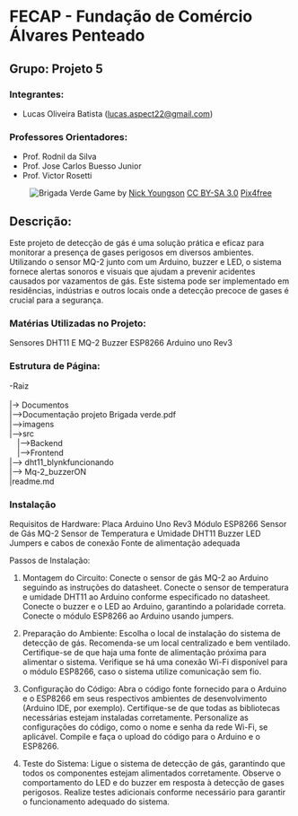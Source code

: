 #  FECAP - Fundação de Comércio Álvares Penteado

## Grupo: Projeto 5

### Integrantes:
- Lucas Oliveira Batista (lucas.aspect22@gmail.com)

### Professores Orientadores:
- Prof. Rodnil da Silva
- Prof. Jose Carlos Buesso Junior
- Prof. Victor Rosetti

<p align="center">
<img src="file:///C:/Users/24025815/Downloads/3fcf6b1e-f0d9-4e78-b980-0cfc32b8e1d5.jfif" alt="Brigada Verde" border="0">
  Game by <a href="http://www.nyphotographic.com/">Nick Youngson</a> <a rel="license" href="https://creativecommons.org/licenses/by-sa/3.0/">CC BY-SA 3.0</a> <a href="http://pix4free.org/">Pix4free</a>
</p>


## Descrição:

Este projeto de detecção de gás é uma solução prática e eficaz para monitorar a presença de gases perigosos em diversos ambientes. Utilizando o sensor MQ-2 junto com um Arduino, buzzer e LED, o sistema fornece alertas sonoros e visuais que ajudam a prevenir acidentes causados por vazamentos de gás. Este sistema pode ser implementado em residências, indústrias e outros locais onde a detecção precoce de gases é crucial para a segurança.

### Matérias Utilizadas no Projeto:     
Sensores DHT11 E MQ-2
Buzzer
ESP8266
Arduino uno Rev3

### Estrutura de Página:

-Raiz<br>
<br>
|-> Documentos<br> 
    |-->Documentação projeto Brigada verde.pdf<br>
|-->imagens<br>
|-->src<br>
 |-->Backend<br>
 |-->Frontend<br>
    |--> dht11_blynkfuncionando<br>
    |--> Mq-2_buzzerON<br>
|readme.md<br>

### Instalação

Requisitos de Hardware:
Placa Arduino Uno Rev3
Módulo ESP8266
Sensor de Gás MQ-2
Sensor de Temperatura e Umidade DHT11
Buzzer
LED
Jumpers e cabos de conexão
Fonte de alimentação adequada

Passos de Instalação:

1. Montagem do Circuito:
Conecte o sensor de gás MQ-2 ao Arduino seguindo as instruções do datasheet.
Conecte o sensor de temperatura e umidade DHT11 ao Arduino conforme especificado no datasheet.
Conecte o buzzer e o LED ao Arduino, garantindo a polaridade correta.
Conecte o módulo ESP8266 ao Arduino usando jumpers.

2. Preparação do Ambiente:
Escolha o local de instalação do sistema de detecção de gás. Recomenda-se um local centralizado e bem ventilado.
Certifique-se de que haja uma fonte de alimentação próxima para alimentar o sistema.
Verifique se há uma conexão Wi-Fi disponível para o módulo ESP8266, caso o sistema utilize comunicação sem fio.

3. Configuração do Código:
Abra o código fonte fornecido para o Arduino e o ESP8266 em seus respectivos ambientes de desenvolvimento (Arduino IDE, por exemplo).
Certifique-se de que todas as bibliotecas necessárias estejam instaladas corretamente.
Personalize as configurações do código, como o nome e senha da rede Wi-Fi, se aplicável.
Compile e faça o upload do código para o Arduino e o ESP8266.

4. Teste do Sistema:
Ligue o sistema de detecção de gás, garantindo que todos os componentes estejam alimentados corretamente.
Observe o comportamento do LED e do buzzer em resposta à detecção de gases perigosos.
Realize testes adicionais conforme necessário para garantir o funcionamento adequado do sistema.
